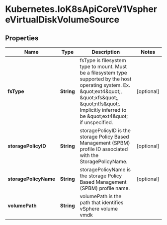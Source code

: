 # Kubernetes.IoK8sApiCoreV1VsphereVirtualDiskVolumeSource

## Properties

Name | Type | Description | Notes
------------ | ------------- | ------------- | -------------
**fsType** | **String** | fsType is filesystem type to mount. Must be a filesystem type supported by the host operating system. Ex. \&quot;ext4\&quot;, \&quot;xfs\&quot;, \&quot;ntfs\&quot;. Implicitly inferred to be \&quot;ext4\&quot; if unspecified. | [optional] 
**storagePolicyID** | **String** | storagePolicyID is the storage Policy Based Management (SPBM) profile ID associated with the StoragePolicyName. | [optional] 
**storagePolicyName** | **String** | storagePolicyName is the storage Policy Based Management (SPBM) profile name. | [optional] 
**volumePath** | **String** | volumePath is the path that identifies vSphere volume vmdk | 



